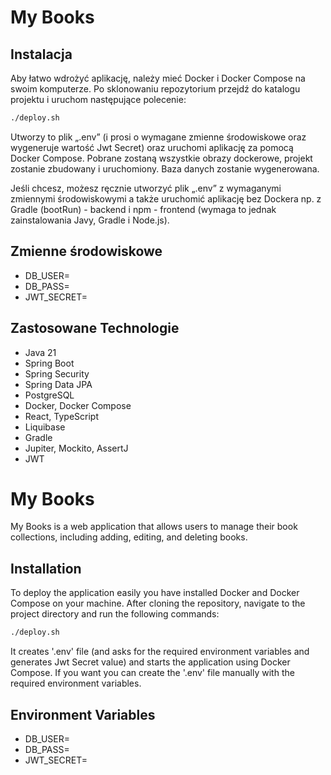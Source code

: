# My Books

## Instalacja

Aby łatwo wdrożyć aplikację, należy mieć Docker i Docker Compose na swoim komputerze.
Po sklonowaniu repozytorium przejdź do katalogu projektu i uruchom następujące polecenie:

```bash
./deploy.sh
```

Utworzy to plik „.env” (i prosi o wymagane zmienne środowiskowe oraz wygeneruje wartość Jwt Secret)
oraz uruchomi aplikację za pomocą Docker Compose.
Pobrane zostaną wszystkie obrazy dockerowe, projekt zostanie zbudowany i uruchomiony. Baza danych zostanie wygenerowana.

Jeśli chcesz, możesz ręcznie utworzyć plik „.env” z wymaganymi zmiennymi środowiskowymi
a także uruchomić aplikację bez Dockera np. z Gradle (bootRun) - backend i npm - frontend
(wymaga to jednak zainstalowania Javy, Gradle i Node.js).

## Zmienne środowiskowe

- DB_USER=
- DB_PASS=
- JWT_SECRET=

## Zastosowane Technologie

- Java 21
- Spring Boot
- Spring Security
- Spring Data JPA
- PostgreSQL
- Docker, Docker Compose
- React, TypeScript
- Liquibase
- Gradle
- Jupiter, Mockito, AssertJ
- JWT

# My Books

My Books is a web application that allows users to manage their book collections, including adding, editing, and deleting books. 

## Installation

To deploy the application easily you have installed Docker and Docker Compose on your machine.
After cloning the repository, navigate to the project directory and run the following commands:

```bash
./deploy.sh
```

It creates '.env' file (and asks for the required environment variables and generates Jwt Secret value) 
and starts the application using Docker Compose.
If you want you can create the '.env' file manually with the required environment variables.

## Environment Variables

- DB_USER=
- DB_PASS=
- JWT_SECRET=